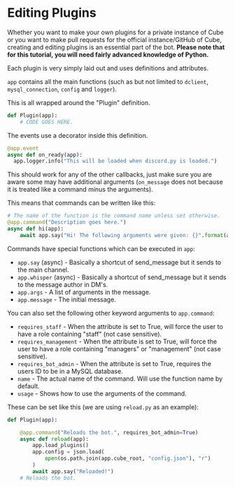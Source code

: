 # Editing Plugins
Whether you want to make your own plugins for a private instance of Cube or you want to make pull requests for the official instance/GitHub of Cube, creating and editing plugins is an essential part of the bot. **Please note that for this tutorial, you will need fairly advanced knowledge of Python.**

Each plugin is very simply laid out and uses definitions and attributes.

`app` contains all the main functions (such as but not limited to `dclient`, `mysql_connection`, `config` and `logger`).

This is all wrapped around the "Plugin" definition.

```py
def Plugin(app):
    # CODE GOES HERE.
```

The events use a decorator inside this definition.

```py
@app.event
async def on_ready(app):
  app.logger.info("This will be loaded when discord.py is loaded.")
```

This should work for any of the other callbacks, just make sure you are aware some may have additional arguments (`on_message` does not because it is treated like a command minus the arguments).

This means that commands can be written like this:

```py
# The name of the function is the command name unless set otherwise.
@app.command("Description goes here.")
async def hi(app):
    await app.say("Hi! The following arguments were given: {}".format(app.args))
```

Commands have special functions which can be executed in `app`:
- `app.say` (async) - Basically a shortcut of send_message but it sends to the main channel.
- `app.whisper` (async) - Basically a shortcut of send_message but it sends to the message author in DM's.
- `app.args` - A list of arguments in the message.
- `app.message` - The initial message.

You can also set the following other keyword arguments to `app.command`:
- `requires_staff` - When the attribute is set to True, will force the user to have a role containing "staff" (not case sensitive).
- `requires_management` - When the attribute is set to True, will force the user to have a role containing "managers" or "management" (not case sensitive).
- `requires_bot_admin` - When the attribute is set to True, requires the users ID to be in a MySQL database.
- `name` - The actual name of the command. Will use the function name by default.
- `usage` - Shows how to use the arguments of the command.

These can be set like this (we are using `reload.py` as an example):
```py
def Plugin(app):

    @app.command("Reloads the bot.", requires_bot_admin=True)
    async def reload(app):
        app.load_plugins()
        app.config = json.load(
            open(os.path.join(app.cube_root, "config.json"), "r")
        )
        await app.say("Reloaded!")
    # Reloads the bot.
```
